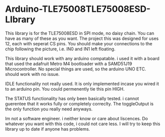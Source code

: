 # Arduino-TLE75008TLE75008ESD-LIbrary

This library is for the TLE75008ESD in SPI mode, no daisy chain. You can have as many of these as you want. The project this was designed for uses 12, each with seperat CS pins. You should
make your connections to the chip following the picture, i.e. IN0 and IN1 left floating.

This library should work with any arduino compatable. i used it with a board that used the adafruit Metro M4 bootloader with a SAMD51J19 Microcontroller. No special things are used, so the
arduino UNO ETC. should work with no issue.

IDLE functionality not really used. It is only implemented incase you wired it to an arduino pin. You could permenently tie this pin HIGH.

The STATUS functionality has only been basically tested. i cannot guerentee that it works fully or completely correclty. The toggleOutput is the only function you really need anyways.

Im not a software engineer. i neither know or care about liscences. Do whatever you want with this code, i could not care less. I will try to keep this library up to date if anyone has problems.
